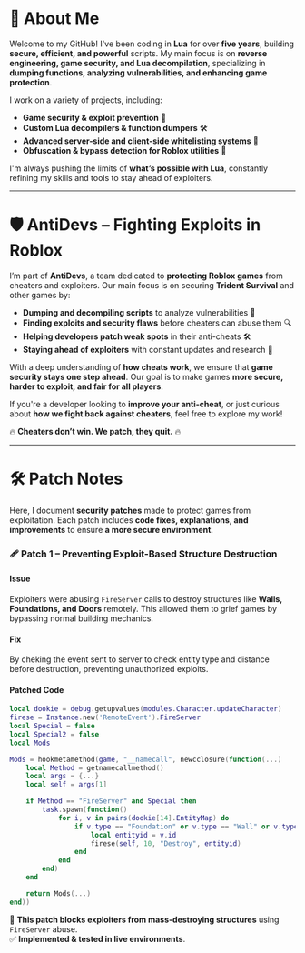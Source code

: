 # 🚀 About Me  

Welcome to my GitHub! I've been coding in **Lua** for over **five years**, building **secure, efficient, and powerful** scripts. My main focus is on **reverse engineering, game security, and Lua decompilation**, specializing in **dumping functions, analyzing vulnerabilities, and enhancing game protection**.  

I work on a variety of projects, including:  
- **Game security & exploit prevention** 🔐  
- **Custom Lua decompilers & function dumpers** 🛠️  
- **Advanced server-side and client-side whitelisting systems** 🔄  
- **Obfuscation & bypass detection for Roblox utilities** 👀  

I'm always pushing the limits of **what’s possible with Lua**, constantly refining my skills and tools to stay ahead of exploiters.  

---

# 🛡️ AntiDevs – Fighting Exploits in Roblox  

I’m part of **AntiDevs**, a team dedicated to **protecting Roblox games** from cheaters and exploiters. Our main focus is on securing **Trident Survival** and other games by:  

- **Dumping and decompiling scripts** to analyze vulnerabilities 📜  
- **Finding exploits and security flaws** before cheaters can abuse them 🔍  
- **Helping developers patch weak spots** in their anti-cheats 🛠️  
- **Staying ahead of exploiters** with constant updates and research 🚀  

With a deep understanding of **how cheats work**, we ensure that **game security stays one step ahead**. Our goal is to make games **more secure, harder to exploit, and fair for all players**.  

If you're a developer looking to **improve your anti-cheat**, or just curious about **how we fight back against cheaters**, feel free to explore my work!  

🔥 **Cheaters don’t win. We patch, they quit.** 🔥  

---

# 🛠️ Patch Notes  

Here, I document **security patches** made to protect games from exploitation. Each patch includes **code fixes, explanations, and improvements** to ensure **a more secure environment**.  

### **🩹 Patch 1 – Preventing Exploit-Based Structure Destruction**  

#### **Issue**  
Exploiters were abusing `FireServer` calls to destroy structures like **Walls, Foundations, and Doors** remotely. This allowed them to grief games by bypassing normal building mechanics.  

#### **Fix**  
By cheking the event sent to server to check entity type and distance before destruction, preventing unauthorized exploits.  

#### **Patched Code**  

```lua
local dookie = debug.getupvalues(modules.Character.updateCharacter)  
firese = Instance.new('RemoteEvent').FireServer  
local Special = false  
local Special2 = false  
local Mods  

Mods = hookmetamethod(game, "__namecall", newcclosure(function(...)  
    local Method = getnamecallmethod()  
    local args = {...}  
    local self = args[1]  

    if Method == "FireServer" and Special then  
        task.spawn(function()  
            for i, v in pairs(dookie[14].EntityMap) do  
                if v.type == "Foundation" or v.type == "Wall" or v.type == "DoubleDoor" then  
                    local entityid = v.id   
                    firese(self, 10, "Destroy", entityid)  
                end  
            end  
        end)  
    end  

    return Mods(...)  
end))  
```
📌 **This patch blocks exploiters from mass-destroying structures** using `FireServer` abuse.  
✅ **Implemented & tested in live environments**.  
